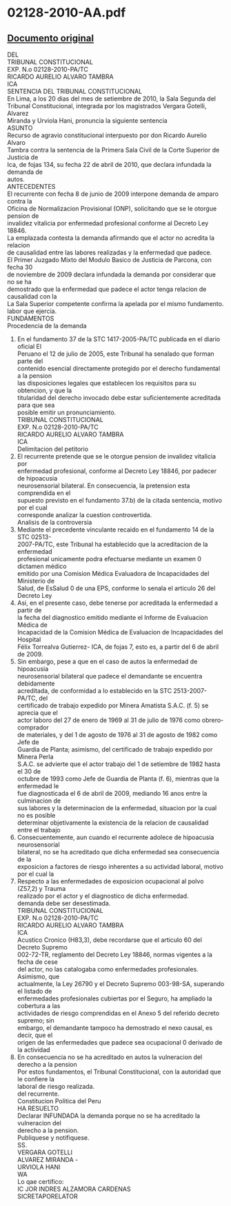 
02128-2010-AA.pdf
=================
  
[Documento original](https://tc.gob.pe/jurisprudencia/2010/02128-2010-AA.pdf)  
---  
DEL  
TRIBUNAL CONSTITUCIONAL  
EXP. N.o 02128-2010-PA/TC  
RICARDO AURELIO ALVARO TAMBRA  
ICA  
SENTENCIA DEL TRIBUNAL CONSTITUCIONAL  
En Lima, a los 20 dias del mes de setiembre de 2010, la Sala Segunda del  
Tribunal Constitucional, integrada por los magistrados Vergara Gotelli, Alvarez  
Miranda y Urviola Hani, pronuncia la siguiente sentencia  
ASUNTO  
Recurso de agravio constitucional interpuesto por don Ricardo Aurelio Alvaro  
Tambra contra la sentencia de la Primera Sala Civil de la Corte Superior de Justicia de  
Ica, de fojas 134, su fecha 22 de abril de 2010, que declara infundada la demanda de  
autos.  
ANTECEDENTES  
El recurrente con fecha 8 de junio de 2009 interpone demanda de amparo contra la  
Oficina de Normalizacion Provisional (ONP), solicitando que se le otorgue pension de  
invalidez vitalicia por enfermedad profesional conforme al Decreto Ley 18846.  
La emplazada contesta la demanda afirmando que el actor no acredita la relacion  
de causalidad entre las labores realizadas y la enfermedad que padece.  
El Primer Juzgado Mixto del Modulo Basico de Justicia de Parcona, con fecha 30  
de noviembre de 2009 declara infundada la demanda por considerar que no se ha  
demostrado que la enfermedad que padece el actor tenga relacion de causalidad con la  
La Sala Superior competente confirma la apelada por el mismo fundamento.  
labor que ejercia.  
FUNDAMENTOS  
Procedencia de la demanda  
1. En el fundamento 37 de la STC 1417-2005-PA/TC publicada en el diario oficial El  
Peruano el 12 de julio de 2005, este Tribunal ha senalado que forman parte del  
contenido esencial directamente protegido por el derecho fundamental a la pension  
las disposiciones legales que establecen los requisitos para su obtencion, y que la  
titularidad del derecho invocado debe estar suficientemente acreditada para que sea  
posible emitir un pronunciamiento.  
TRIBUNAL CONSTITUCIONAL  
EXP. N.o 02128-2010-PA/TC  
RICARDO AURELIO ALVARO TAMBRA  
ICA  
Delimitacion del petitorio  
2. El recurrente pretende que se le otorgue pension de invalidez vitalicia por  
enfermedad profesional, conforme al Decreto Ley 18846, por padecer de hipoacusia  
neurosensorial bilateral. En consecuencia, la pretension esta comprendida en el  
supuesto previsto en el fundamento 37.b) de la citada sentencia, motivo por el cual  
corresponde analizar la cuestion controvertida.  
Analisis de la controversia  
3. Mediante el precedente vinculante recaido en el fundamento 14 de la STC 02513-  
2007-PA/TC, este Tribunal ha establecido que la acreditacion de la enfermedad  
profesional unicamente podra efectuarse mediante un examen 0 dictamen médico  
emitido por una Comision Médica Evaluadora de Incapacidades del Ministerio de  
Salud, de EsSalud 0 de una EPS, conforme lo senala el articulo 26 del Decreto Ley  
19990. Asi, en el presente caso, debe tenerse por acreditada la enfermedad a partir de  
la fecha del diagnostico emitido mediante el Informe de Evaluacion Médica de  
Incapacidad de la Comision Médica de Evaluacion de Incapacidades del Hospital  
Félix Torrealva Gutierrez- ICA, de fojas 7, esto es, a partir del 6 de abril de 2009.  
4. Sin embargo, pese a que en el caso de autos la enfermedad de hipoacusia  
neurosensorial bilateral que padece el demandante se encuentra debidamente  
acreditada, de conformidad a lo establecido en la STC 2513-2007-PA/TC, del  
certificado de trabajo expedido por Minera Amatista S.A.C. (f. 5) se aprecia que el  
actor laboro del 27 de enero de 1969 al 31 de julio de 1976 como obrero-comprador  
de materiales, y del 1 de agosto de 1976 al 31 de agosto de 1982 como Jefe de  
Guardia de Planta; asimismo, del certificado de trabajo expedido por Minera Perla  
S.A.C. se advierte que el actor trabajo del 1 de setiembre de 1982 hasta el 30 de  
octubre de 1993 como Jefe de Guardia de Planta (f. 6), mientras que la enfermedad le  
fue diagnosticada el 6 de abril de 2009, mediando 16 anos entre la culminacion de  
sus labores y la determinacion de la enfermedad, situacion por la cual no es posible  
determinar objetivamente la existencia de la relacion de causalidad entre el trabajo  
5. Consecuentemente, aun cuando el recurrente adolece de hipoacusia neurosensorial  
bilateral, no se ha acreditado que dicha enfermedad sea consecuencia de la  
exposicion a factores de riesgo inherentes a su actividad laboral, motivo por el cual la  
6. Respecto a las enfermedades de exposicion ocupacional al polvo (Z57,2) y Trauma  
realizado por el actor y el diagnostico de dicha enfermedad.  
demanda debe ser desestimada.  
TRIBUNAL CONSTITUCIONAL  
EXP. N.o 02128-2010-PA/TC  
RICARDO AURELIO ALVARO TAMBRA  
ICA  
Acustico Cronico (H83,3), debe recordarse que el articulo 60 del Decreto Supremo  
002-72-TR, reglamento del Decreto Ley 18846, normas vigentes a la fecha de cese  
del actor, no las catalogaba como enfermedades profesionales. Asimismo, que  
actualmente, la Ley 26790 y el Decreto Supremo 003-98-SA, superando el listado de  
enfermedades profesionales cubiertas por el Seguro, ha ampliado la cobertura a las  
actividades de riesgo comprendidas en el Anexo 5 del referido decreto supremo; sin  
embargo, el demandante tampoco ha demostrado el nexo causal, es decir, que el  
origen de las enfermedades que padece sea ocupacional 0 derivado de la actividad  
7. En consecuencia no se ha acreditado en autos la vulneracion del derecho a la pension  
Por estos fundamentos, el Tribunal Constitucional, con la autoridad que le confiere la  
laboral de riesgo realizada.  
del recurrente.  
Constitucion Politica del Peru  
HA RESUELTO  
Declarar INFUNDADA la demanda porque no se ha acreditado la vulneracion del  
derecho a la pension.  
Publiquese y notifiquese.  
SS.  
VERGARA GOTELLI  
ALVAREZ MIRANDA -  
URVIOLA HANI  
WA  
Lo qae certifico:  
IC JOR INDRES ALZAMORA CARDENAS  
SICRETAPORELATOR
